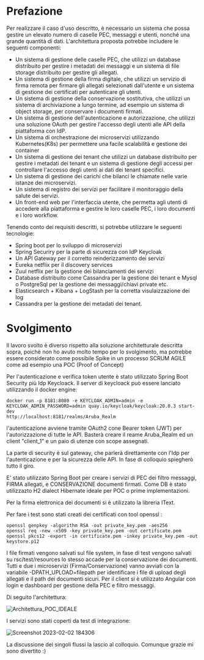 # Prefazione
Per realizzare il caso d'uso descritto, è necessario un sistema che possa gestire un elevato numero di caselle PEC, messaggi e utenti, nonché una grande quantità di dati.
L'architettura proposta potrebbe includere le seguenti componenti:
* Un sistema di gestione delle caselle PEC, che utilizzi un database distribuito per gestire i metadati dei messaggi e un sistema di file storage distribuito per gestire gli allegati.
* Un sistema di gestione della firma digitale, che utilizzi un servizio di firma remota per firmare gli allegati selezionati dall'utente e un sistema di gestione dei certificati per autenticare gli utenti.
* Un sistema di gestione della conservazione sostitutiva, che utilizzi un sistema di archiviazione a lungo termine, ad esempio un sistema di object storage, per conservare i documenti firmati.
* Un sistema di gestione dell'autenticazione e autorizzazione, che utilizzi una soluzione OAuth per gestire l'accesso degli utenti alle API della piattaforma con IdP.
* Un sistema di orchestrazione dei microservizi utilizzando Kubernetes(K8s) per permettere una facile scalabilità e gestione dei container
* Un sistema di gestione dei tenant che utilizzi un database distribuito per gestire i metadati dei tenant e un sistema di gestione degli accessi per controllare l'accesso degli utenti ai dati dei tenant specifici.
* Un sistema di gestione dei carichi che bilanci le chiamate nelle varie istanze dei microservizi.
* Un sistema di registro dei servizi per facilitare il monitoraggio della salute dei servizi.
* Un front-end web per l'interfaccia utente, che permetta agli utenti di accedere alla piattaforma e gestire le loro caselle PEC, i loro documenti e i loro workflow.

Tenendo conto dei requisiti descritti, si potrebbe utilizzare le seguenti tecnologie:
* Spring boot per lo sviluppo di microservizi
* Spring Securiry per la parte di sicurezza con IdP Keycloak
* Un API Gateway per il corretto reinderizzamento dei servizi 
* Eureka netflix per il discovery services
* Zuul netflix per la gestione dei bilanciamenti dei servizi
* Database distribuito come Cassandra per la gestione dei tenant e Mysql o PostgreSql per la gestione dei messaggi/chiavi private etc.
* Elasticsearch + Kibana + LogStash per la corretta visulaizzazione dei log
* Cassandra per la gestione dei metadati dei tenant.

# Svolgimento
Il lavoro svolto è diverso rispetto alla soluzione architetturale descritta sopra, poichè non ho avuto molto tempo per lo svolgimento, ma potrebbe essere considerato come possibile Spike in un processo SCRUM AGILE come ad esempio una POC (Proof of Concept)

Per l'autenticazione e verifica token utente è stato utilizzato Spring Boot Security più Idp Keycloack. Il server di keycloack può essere lanciato utilizzando il docker engine:
```
docker run -p 8181:8080 -e KEYCLOAK_ADMIN=admin -e KEYCLOAK_ADMIN_PASSWORD=admin quay.io/keycloak/keycloak:20.0.3 start-dev
http://localhost:8181/realms/Aruba_Realm
```
l'autenticazione avviene tramite OAuth2 cone Bearer token (JWT) per l'autorizzazione di tutte le API. Basterà creare il reame Aruba_Realm ed un client "client_1" e un paio di utenze con scope assegnati.

La parte di security è sul gateway, che parlerà direttamente con l'Idp per l'autenticazione e per la sicurezza delle API. 
In fase di colloquio spiegherò tutto il giro.

E' stato utilizzato Spring Boot per creare i servizi di  PEC dei filtro messaggi, FIRMA allegati, e CONSERVAZIONE documenti firmati.
Come DB è stato utilizzazto H2 dialect Hibernate ideale per POC o prime implementazioni.

Per la firma elettronica dei documenti si è utilizzato la libreria IText. 

Per fare i test sono stati creati dei certificati con tool openssl :
```
openssl genpkey -algorithm RSA -out private_key.pem -aes256
openssl req -new -x509 -key private_key.pem -out certificate.pem
openssl pkcs12 -export -in certificate.pem -inkey private_key.pem -out keystore.p12
```
I file firmati vengono salvati sul file system, in fase di test vengono salvati su rsc/test/resources lo stesso accade per la conservazione dei documenti. Tutti e due i microservizi (Firma/Conservazione) vanno avviati con la variabile -DPATH_UPLOAD=filepath per identificare i file di upload degli allegati e il path dei documenti sicuri.
Per il client si è utilizzato Angular con login e dashboard per gestione della PEC e filtro messaggi.

Di seguito l'architettura:

![Architettura_POC_IDEALE](https://user-images.githubusercontent.com/56196785/216554413-4bca8616-14dc-457e-895b-6611e66b696f.png)


I servizi sono stati coperti da test di integrazione:

![Screenshot 2023-02-02 184306](https://user-images.githubusercontent.com/56196785/216455326-29b06e83-e6b5-4bc2-b7e2-6f1efc7dfb15.png)

La discussione dei singoli flussi la lascio al colloquio.
Comunque grazie mi sono divertito :)


